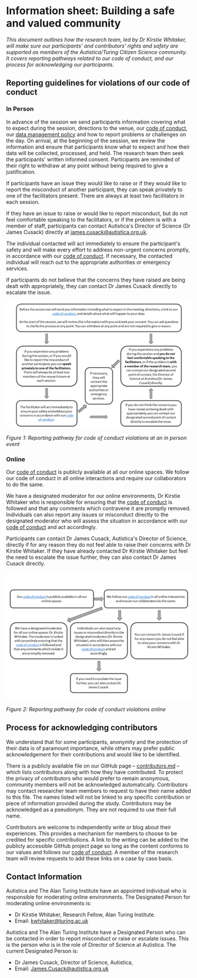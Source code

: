 # Information sheet: Building a safe and valued community

_This document outlines how the research team, led by Dr Kirstie Whitaker, will make sure our participants' and contributors' rights and safety are supported as members of the Autistica/Turing Citizen Science community._
_It covers reporting pathways related to our code of conduct, and our process for acknowledging our participants._

## Reporting guidelines for violations of our code of conduct

### In Person

In advance of the session we send participants information covering what to expect during the session, directions to the venue, our [code of conduct](../CODE_OF_CONDUCT.md), our [data management policy](data-management.md) and how to report problems or challenges on the day.
On arrival, at the beginning of the session, we review the information and ensure that participants know what to expect and how their data will be collected, processed, and held.
The research team then seek the participants' written informed consent.
Participants are reminded of their right to withdraw at any point without being required to give a justification.

If participants have an issue they would like to raise or if they would like to report the misconduct of another participant, they can speak privately to one of the facilitators present.
There are always at least two facilitators in each session.

If they have an issue to raise or would like to report misconduct, but do not feel comfortable speaking to the facilitators, or if the problem is with a member of staff, participants can contact Autistica's Director of Science (Dr James Cusack) directly at [james.cusack@autistica.org.uk](mailto:james.cusack@autistica.org.uk).

The individual contacted will act immediately to ensure the participant's safety and will make every effort to address non-urgent concerns promptly, in accordance with our [code of conduct](../CODE_OF_CONDUCT.md).
If necessary, the contacted individual will reach out to the appropriate authorities or emergency services.

If participants do not believe that the concerns they have raised are being dealt with appropriately, they can contact Dr James Cusack directly to escalate the issue.

![](../images/reporting-pathway-in-person.png)

*Figure 1: Reporting pathway for code of conduct violations at an in person event*

### Online

Our [code of conduct](../CODE_OF_CONDUCT.md) is publicly available at all our online spaces.
We follow our code of conduct in all online interactions and require our collaborators to do the same.

We have a designated moderator for our online environments, Dr Kirstie Whitaker who is responsible for ensuring that the [code of conduct](../CODE_OF_CONDUCT.md) is followed and that any comments which contravene it are promptly removed.
Individuals can also report any issues or misconduct directly to the designated moderator who will assess the situation in accordance with our [code of conduct](../CODE_OF_CONDUCT.md) and act accordingly.

Participants can contact Dr James Cusack, Autistica's Director of Science, directly if for any reason they do not feel able to raise their concerns with Dr Kirstie Whitaker.
If they have already contacted Dr Kirstie Whitaker but feel the need to escalate the issue further, they can also contact Dr James Cusack directly.

![](../images/reporting-pathway-online.png)

*Figure 2: Reporting pathway for code of conduct violations online*

## Process for acknowledging contributors

We understand that for some participants, anonymity and the protection of their data is of paramount importance, while others may prefer public acknowledgement for their contributions and would like to be identified.

There is a publicly available file on our GitHub page – [contributors.md](../contributors.md) – which lists contributors along with how they have contributed.
To protect the privacy of contributors who would prefer to remain anonymous, community members will not be acknowledged automatically.
Contributors may contact researcher team members to request to have their name added to this file.
The names listed will not be linked to any specific contribution or piece of information provided during the study.
Contributors may be acknowledged as a pseudonym.
They are not required to use their full name.

Contributors are welcome to independently write or blog about their experiences.
This provides a mechanism for members to choose to be credited for specific contributions.
A link to the writing can be added to the publicly accessible GitHub project page so long as the content conforms to our values and follows our [code of conduct](../CODE_OF_CONDUCT.md).
A member of the research team will review requests to add these links on a case by case basis.

## Contact Information

Autistica and The Alan Turing Institute have an appointed individual who is responsible for moderating online environments.
The Designated Person for moderating online environments is:

* Dr Kirstie Whitaker, Research Fellow, Alan Turing Institute.
* Email: [kwhitaker@turing.ac.uk](mailto:kwhitaker@turing.ac.uk)

Autistica and The Alan Turing Institute have a Designated Person who can be contacted in order to report misconduct or raise or escalate issues.
This is the person who is in the role of Director of Science at Autistica.
The current Designated Person is:

* Dr James Cusack, Director of Science, Autistica,
* Email: [James.Cusack@autistica.org.uk](mailto:James.Cusack@autistica.org.uk)
